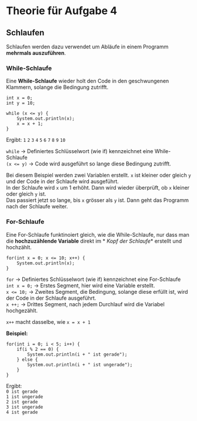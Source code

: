# Theorie für Aufgabe 4

## Schlaufen

Schlaufen werden dazu verwendet um Abläufe in einem Programm **mehrmals auszuführen**.

### While-Schlaufe

Eine **While-Schlaufe** wieder holt den Code in den geschwungenen Klammern, solange die Bedingung zutrifft.

```
int x = 0;
int y = 10;

while (x <= y) {
    System.out.println(x);
    x = x + 1;
}
```

Ergibt: `1` `2` `3` `4` `5` `6` `7` `8` `9` `10`

`while` -> Definiertes Schlüsselwort (wie if) kennzeichnet eine While-Schlaufe  
`(x <= y)` -> Code wird ausgeführt so lange diese Bedingung zutrifft.

Bei diesem Beispiel werden zwei Variablen erstellt. `x` ist kleiner oder gleich `y` und der Code in der Schlaufe
wird ausgeführt.  
In der Schlaufe wird  `x` um 1 erhöht. Dann wird wieder überprüft, ob `x` kleiner oder gleich `y` ist.  
Das passiert jetzt so lange, bis `x` grösser als `y` ist. Dann geht das Programm nach der Schlaufe weiter.

### For-Schlaufe

Eine For-Schlaufe funktinoiert gleich, wie die While-Schlaufe, nur dass man die **hochzuzählende Variable** direkt im *
*Kopf der Schlaufe** erstellt und hochzählt.

```
for(int x = 0; x <= 10; x++) {
    System.out.println(x);
}
```

`for` -> Definiertes Schlüsselwort (wie if) kennzeichnet eine For-Schlaufe  
`int x = 0;` -> Erstes Segment, hier wird eine Variable erstellt.  
`x <= 10;` -> Zweites Segment, die Bedingung, solange diese erfüllt ist, wird der Code in der Schlaufe ausgeführt.  
`x ++;` -> Drittes Segment, nach jedem Durchlauf wird die Variabel hochgezählt. 

`x++` macht dasselbe, wie `x = x + 1` 

**Beispiel:**
```
for(int i = 0; i < 5; i++) {
    if(i % 2 == 0) {
        System.out.println(i + " ist gerade");
    } else {
        System.out.println(i + " ist ungerade");
    }
}
```
Ergibt:  
`0 ist gerade`  
`1 ist ungerade`  
`2 ist gerade`  
`3 ist ungerade`  
`4 ist gerade`

